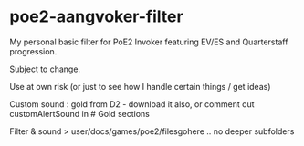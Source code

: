 # poe2-aangvoker-filter

My personal basic filter for PoE2 Invoker featuring EV/ES and Quarterstaff progression.

Subject to change.

Use at own risk (or just to see how I handle certain things / get ideas)

Custom sound : gold from D2 - download it also, or comment out customAlertSound in # Gold sections

Filter & sound > user/docs/games/poe2/filesgohere .. no deeper subfolders
